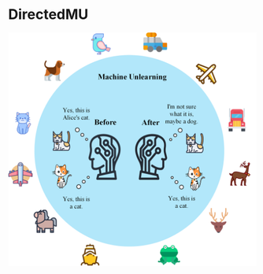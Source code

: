 # DirectedMU

![sketch map](https://github.com/MUwarehouse/DirectedMU/blob/main/mu_active_forgetting.png)
